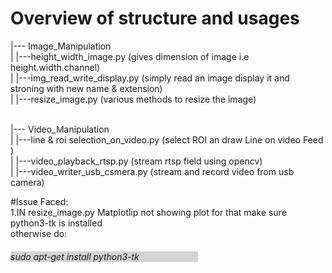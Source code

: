 # Overview of structure and usages

|--- Image_Manipulation<br>
|    |---height_width_image.py (gives dimension of image i.e height.width.channel)<br>
|    |---img_read_write_display.py (simply read an image display it and stroning with new name & extension)<br>
|    |---resize_image.py (various methods to resize the image)<br><br>



|--- Video_Manipulation<br>
|    |---line & roi selection_on_video.py (select ROI an draw Line on video Feed )<br>
|    |---video_playback_rtsp.py (stream rtsp field using opencv)<br>
|    |---video_writer_usb_csmera.py (stream and record video from usb camera)<br>


#Issue Faced:<br>
1.IN resize_image.py Matplotlip not showing plot for that make sure python3-tk is installed<br>
otherwise do:<br>
<h6 style="background-color: lightgrey;width: 300px;"> sudo apt-get install python3-tk<br>
  
  
